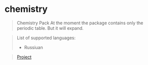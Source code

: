 # chemistry

> Chemistry Pack
> At the moment the package contains only the periodic table.
> But it will expand.

> List of supported languages:
>* Russiuan

>[Project](https://github.com/BernatskyPavel/chemistry)
